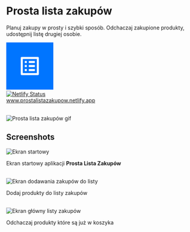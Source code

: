 # Prosta lista zakupów

Planuj zakupy w prosty i szybki sposób. Odchaczaj zakupione produkty, udostępnij listę drugiej osobie.
<br/>

<a href="https://prostalistazakupow.netlify.app/"><img src="icons/icon-1024x1024.png" alt="logo prostej listy zakupów" width="25%"></a>
<br/>
[![Netlify Status](https://api.netlify.com/api/v1/badges/0fa49765-5e35-450b-920b-e4d084585769/deploy-status)](https://app.netlify.com/sites/prostalistazakupow/deploys)
<br/>
<a href="https://prostalistazakupow.netlify.app/">www.prostalistazakupow.netlify.app</a>
<br/>
<br/>

<img src="https://github.com/user-attachments/assets/a53b422d-a815-4150-b082-f0d7bf2ae57d" alt="Prosta lista zakupów gif" height="800px"/>

## Screenshots

<img src="https://github.com/user-attachments/assets/ef9ec14c-90ac-4b68-a833-027cf311d4f7" alt="Ekran startowy" height="400px"/>
    <p>Ekran startowy aplikacji <b>Prosta Lista Zakupów</b></p>
    <br/>
    
<img src="https://github.com/user-attachments/assets/5704c08d-796e-4215-836e-e2fb011851c1" alt="Ekran dodawania zakupów do listy" height="400px"/>
    <p>Dodaj produkty do listy zakupów</p>
    <br/>
    
<img src="https://github.com/user-attachments/assets/45e4800a-9101-43dc-858d-38e4d68d5fcf" alt="Ekran główny listy zakupów" height="400px"/>
    <p>Odchaczaj produkty które są już w koszyka</p>
    <br/>



